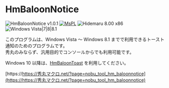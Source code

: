 # HmBaloonNotice

![HmBaloonNotice v1.0.1](https://img.shields.io/badge/HmBaloonNotice-v1.0.1-6479ff.svg)
[![MsPL](https://img.shields.io/badge/license-MsPL-blue.svg?style=flat)](LICENSE)
![Hidemaru 8.00 x86](https://img.shields.io/badge/Hidemaru-v8.00-6479ff.svg)
![Windows Vista|7|8|8.1](https://img.shields.io/badge/Windows-Vista|7|8|8.1-6479ff.svg?logo=windows&logoColor=white)

このプログラムは、Windows Vista ～ Windows 8.1 までで利用できるトースト通知のためのプログラムです。  
秀丸のみならず、汎用目的でコンソールからでも利用可能です。

Windows 10 以降は、<a href="https://https://秀丸マクロ.net/?page=nobu_tool_hm_baloontoast">HmBaloonToast</a> を利用してください。

[https://https://秀丸マクロ.net/?page=nobu_tool_hm_baloonnotice](https://https://秀丸マクロ.net/?page=nobu_tool_hm_baloonnotice)

